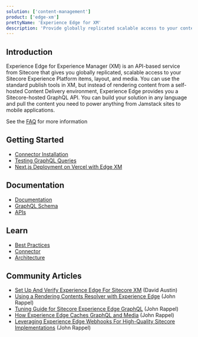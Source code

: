```yaml
---
solution: ['content-management']
product: ['edge-xm']
prettyName: 'Experience Edge for XM'
description: 'Provide globally replicated scalable access to your content managed within Sitecore Experience Manager'
---
```


## Introduction

Experience Edge for Experience Manager (XM) is an API-based service from Sitecore that gives you globally replicated, scalable access to your Sitecore Experience Platform items, layout, and media. You can use the standard publish tools in XM, but instead of rendering content from a self-hosted Content Delivery environment, Experience Edge provides you a Sitecore-hosted GraphQL API. You can build your solution in any language and pull the content you need to power anything from Jamstack sites to mobile applications.

See the [FAQ](https://www.sitecore.com/company/news-events/press-releases/2020/12/sitecore-advances-saas-platform-with-sitecore-experience-edge/faq) for more information

## Getting Started

- [Connector Installation](http://doc.sitecore.com/en/developers/hd/200/sitecore-headless-development/install-and-configure-the-experience-edge-connector.html)
- [Testing GraphQL Queries](http://doc.sitecore.com/en/developers/hd/200/sitecore-headless-development/test-your-queries.html)
- [Next.js Deployment on Vercel with Edge XM](https://doc.sitecore.com/xp/en/developers/hd/200/sitecore-headless-development/walkthrough--deploying-jss-next-js-apps-to-vercel.html)

## Documentation

- [Documentation](http://doc.sitecore.com/en/developers/hd/200/sitecore-headless-development/sitecore-experience-edge-for-xm.html)
- [GraphQL Schema](http://doc.sitecore.com/en/developers/hd/200/sitecore-headless-development/the-experience-edge-schema.html)
- [APIs](http://doc.sitecore.com/en/developers/hd/200/sitecore-headless-development/experience-edge-for-xm-apis.html)

## Learn

- [Best Practices](http://doc.sitecore.com/en/developers/hd/200/sitecore-headless-development/experience-edge-for-xm-best-practices.html)
- [Connector](http://doc.sitecore.com/en/developers/hd/200/sitecore-headless-development/the-experience-edge-connector.html)
- [Architecture](http://doc.sitecore.com/en/developers/hd/200/sitecore-headless-development/the-architecture-of-sitecore-experience-edge-for-xm.html)

## Community Articles
- [Set Up And Verify Experience Edge For Sitecore XM](https://www.getfishtank.com/blog/set-up-and-verify-experience-edge-for-sitecore-xm) (David Austin)
- [Using a Rendering Contents Resolver with Experience Edge](https://sitecorerap.wordpress.com/2023/01/24/using-a-rendering-contents-resolver-with-experience-edge/) (John Rappel)
- [Tuning Guide for Sitecore Experience Edge GraphQL](https://sitecorerap.wordpress.com/2023/03/02/tuning-guide-for-sitecore-experience-edge-graphql/) (John Rappel)
- [How Experience Edge Caches GraphQL and Media](https://sitecorerap.wordpress.com/2023/03/10/how-experience-edge-caches-graphql-and-media/) (John Rappel)
- [Leveraging Experience Edge Webhooks For High-Quality Sitecore Implementations](https://sitecorerap.wordpress.com/2023/06/16/leveraging-experience-edge-webhooks-for-high-quality-sitecore-implementations/) (John Rappel)
